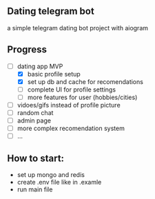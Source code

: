 ## Dating telegram bot

a simple telegram dating bot project with aiogram

## Progress
- [ ] dating app MVP
  - [x] basic profile setup
  - [x] set up db and cache for recomendations
  - [ ] complete UI for profile settings
  - [ ] more features for user (hobbies/cities)
- [ ] vidoes/gifs instead of profile picture
- [ ] random chat
- [ ] admin page
- [ ] more complex recomendation system
- [ ] ...

## How to start:
- set up mongo and redis
- create .env file like in .examle
- run main file
